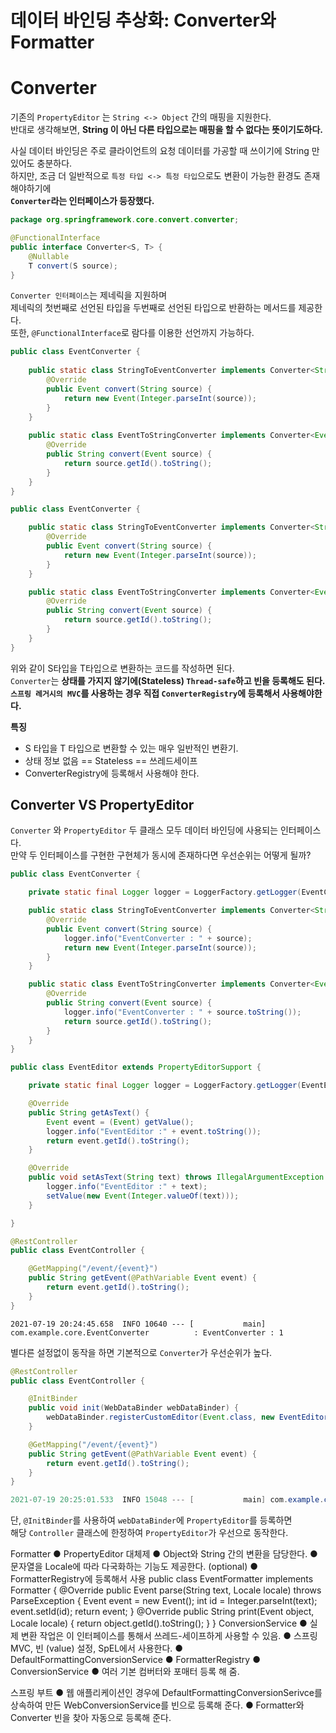 데이터 바인딩 추상화: Converter와 Formatter
=================================================  
  
# Converter   
기존의 `PropertyEditor` 는 `String <-> Object` 간의 매핑을 지원한다.         
반대로 생각해보면, **String 이 아닌 다른 타입으로는 매핑을 할 수 없다는 뜻이기도하다.**      
      
사실 데이터 바인딩은 주로 클라이언트의 요청 데이터를 가공할 때 쓰이기에 String 만 있어도 충분하다.            
하지만, 조금 더 일반적으로 `특정 타입 <-> 특정 타입`으로도 변환이 가능한 환경도 존재해야하기에         
**`Converter`라는 인터페이스가 등장했다.**       

```java
package org.springframework.core.convert.converter;

@FunctionalInterface
public interface Converter<S, T> {
    @Nullable
    T convert(S source);
}
``` 
`Converter 인터페이스`는 제네릭을 지원하며          
제네릭의 첫번째로 선언된 타입을 두번째로 선언된 타입으로 반환하는 메서드를 제공한다.          
또한, `@FunctionalInterface`로 람다를 이용한 선언까지 가능하다.       

```java
public class EventConverter {
    
    public static class StringToEventConverter implements Converter<String, Event> {
        @Override
        public Event convert(String source) {
            return new Event(Integer.parseInt(source));
        }
    }
    
    public static class EventToStringConverter implements Converter<Event, String> {
        @Override
        public String convert(Event source) {
            return source.getId().toString();
        }
    }
}
```   
```java
public class EventConverter {

    public static class StringToEventConverter implements Converter<String, Event> {
        @Override
        public Event convert(String source) {
            return new Event(Integer.parseInt(source));
        }
    }

    public static class EventToStringConverter implements Converter<Event, String> {
        @Override
        public String convert(Event source) {
            return source.getId().toString();
        }
    }
}
```
위와 같이 S타입을 T타입으로 변환하는 코드를 작성하면 된다.     
`Converter`는 **상태를 가지지 않기에(Stateless) `Thread-safe`하고 빈을 등록해도 된다.**          
**`스프링 레거시의 MVC`를 사용하는 경우 직접 `ConverterRegistry`에 등록해서 사용해야한다.**          
 
**특징**
* S 타입을 T 타입으로 변환할 수 있는 매우 일반적인 변환기.
* 상태 정보 없음 == Stateless == 쓰레드세이프
* ConverterRegistry에 등록해서 사용해야 한다.  
    
##  Converter VS PropertyEditor    
`Converter` 와 `PropertyEditor` 두 클래스 모두 데이터 바인딩에 사용되는 인터페이스다.    
만약 두 인터페이스를 구현한 구현체가 동시에 존재하다면 우선순위는 어떻게 될까?     

```java
public class EventConverter {

    private static final Logger logger = LoggerFactory.getLogger(EventConverter.class);

    public static class StringToEventConverter implements Converter<String, Event> {
        @Override
        public Event convert(String source) {
            logger.info("EventConverter : " + source);
            return new Event(Integer.parseInt(source));
        }
    }

    public static class EventToStringConverter implements Converter<Event, String> {
        @Override
        public String convert(Event source) {
            logger.info("EventConverter : " + source.toString());
            return source.getId().toString();
        }
    }
}
```
```java
public class EventEditor extends PropertyEditorSupport {

    private static final Logger logger = LoggerFactory.getLogger(EventEditor.class);

    @Override
    public String getAsText() {
        Event event = (Event) getValue();
        logger.info("EventEditor :" + event.toString());
        return event.getId().toString();
    }

    @Override
    public void setAsText(String text) throws IllegalArgumentException {
        logger.info("EventEditor :" + text);
        setValue(new Event(Integer.valueOf(text)));
    }

}
```
```java
@RestController
public class EventController {

    @GetMapping("/event/{event}")
    public String getEvent(@PathVariable Event event) {
        return event.getId().toString();
    }
}
```
```shell
2021-07-19 20:24:45.658  INFO 10640 --- [           main] com.example.core.EventConverter          : EventConverter : 1
```
별다른 설정없이 동작을 하면 기본적으로 `Converter`가 우선순위가 높다.   


```java
@RestController
public class EventController {

    @InitBinder
    public void init(WebDataBinder webDataBinder) {
        webDataBinder.registerCustomEditor(Event.class, new EventEditor());
    }

    @GetMapping("/event/{event}")
    public String getEvent(@PathVariable Event event) {
        return event.getId().toString();
    }
}
```
```java
2021-07-19 20:25:01.533  INFO 15048 --- [           main] com.example.core.EventEditor             : EventEditor :1
```
단, `@InitBinder`를 사용하여 `webDataBinder`에 `PropertyEditor`를 등록하면         
해당 `Controller` 클래스에 한정하여 `PropertyEditor`가 우선으로 동작한다.             
  

Formatter
● PropertyEditor 대체제
● Object와 String 간의 변환을 담당한다.
● 문자열을 Locale에 따라 다국화하는 기능도 제공한다. (optional)
● FormatterRegistry에 등록해서 사용
public class EventFormatter implements Formatter<Event> {
@Override
public Event parse(String text, Locale locale) throws ParseException {
Event event = new Event();
int id = Integer.parseInt(text);
event.setId(id);
return event;
}
@Override
public String print(Event object, Locale locale) {
return object.getId().toString();
}
}
ConversionService
● 실제 변환 작업은 이 인터페이스를 통해서 쓰레드-세이프하게 사용할 수 있음.
● 스프링 MVC, 빈 (value) 설정, SpEL에서 사용한다.
● DefaultFormattingConversionService
● FormatterRegistry
● ConversionService
● 여러 기본 컴버터와 포매터 등록 해 줌.

스프링 부트
● 웹 애플리케이션인 경우에 DefaultFormattingConversionSerivce를 상속하여 만든
WebConversionService를 빈으로 등록해 준다.
● Formatter와 Converter 빈을 찾아 자동으로 등록해 준다.
